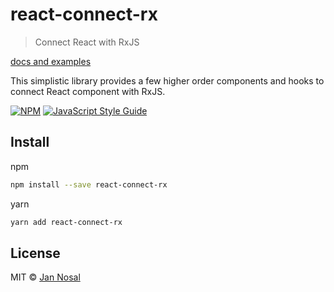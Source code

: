 # react-connect-rx
> Connect React with RxJS

[docs and examples](https://jannosal.github.io/react-connect-rx/)

This simplistic library provides a few higher order components and hooks to connect React component with RxJS.

[![NPM](https://img.shields.io/npm/v/react-connect-rx.svg)](https://www.npmjs.com/package/react-connect-rx) [![JavaScript Style Guide](https://img.shields.io/badge/code_style-standard-brightgreen.svg)](https://standardjs.com)

## Install

npm
```bash
npm install --save react-connect-rx
```
yarn
```bash
yarn add react-connect-rx
```

## License

MIT © [Jan Nosal](https://github.com/JanNosal)
